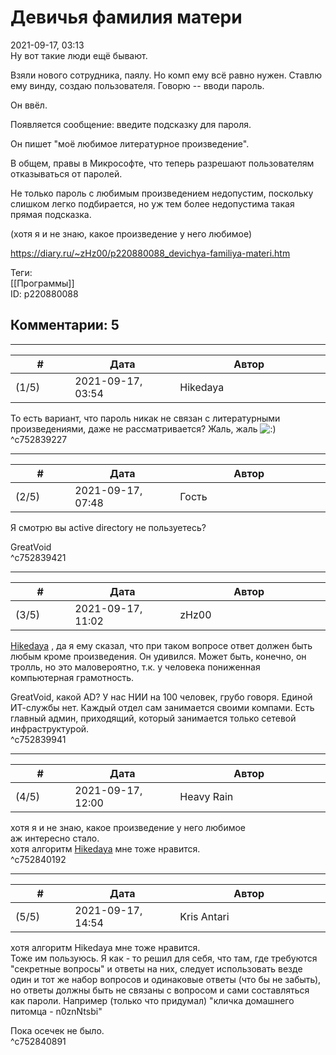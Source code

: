 Девичья фамилия матери
======================

  
2021-09-17, 03:13  
 Ну вот такие люди ещё бывают.   
   
 Взяли нового сотрудника, паялу. Но комп ему всё равно нужен. Ставлю ему винду, создаю пользователя. Говорю -- вводи пароль.   
   
 Он ввёл.   
   
 Появляется сообщение: введите подсказку для пароля.   
   
 Он пишет "моё любимое литературное произведение".   
   
 В общем, правы в Микрософте, что теперь разрешают пользователям отказываться от паролей.   
   
 Не только пароль с любимым произведением недопустим, поскольку слишком легко подбирается, но уж тем более недопустима такая прямая подсказка.   
   
 (хотя я и не знаю, какое произведение у него любимое)   
  
<https://diary.ru/~zHz00/p220880088_devichya-familiya-materi.htm>  
  
Теги:  
[[Программы]]  
ID: p220880088  


Комментарии: 5
--------------

  


---



|         #         |              Дата              |                     Автор                     |           ID           |
| --- | --- | --- | --- |
| (1/5) | 2021-09-17, 03:54 | Hikedaya | c752839227 |

  
 То есть вариант, что пароль никак не связан с литературными произведениями, даже не рассматривается? Жаль, жаль ![:)](/picture/3.gif)   
 ^c752839227

---



|         #         |              Дата              |                     Автор                     |           ID           |
| --- | --- | --- | --- |
| (2/5) | 2021-09-17, 07:48 | Гость | c752839421 |

  
 Я смотрю вы active directory не пользуетесь?   
   
 GreatVoid   
 ^c752839421

---



|         #         |              Дата              |                     Автор                     |           ID           |
| --- | --- | --- | --- |
| (3/5) | 2021-09-17, 11:02 | zHz00 | c752839941 |

  
  [Hikedaya](https://hikedaya.diary.ru "Записная книжка")  , да я ему сказал, что при таком вопросе ответ должен быть любым кроме произведения. Он удивился. Может быть, конечно, он тролль, но это маловероятно, т.к. у человека пониженная компьютерная грамотность.   
   
 GreatVoid, какой AD? У нас НИИ на 100 человек, грубо говоря. Единой ИТ-службы нет. Каждый отдел сам занимается своими компами. Есть главный админ, приходящий, который занимается только сетевой инфраструктурой.   
 ^c752839941

---



|         #         |              Дата              |                     Автор                     |           ID           |
| --- | --- | --- | --- |
| (4/5) | 2021-09-17, 12:00 | Heavy Rain | c752840192 |

  
  хотя я и не знаю, какое произведение у него любимое    
 аж интересно стало.   
 хотя алгоритм  [Hikedaya](https://hikedaya.diary.ru "Записная книжка")  мне тоже нравится.   
 ^c752840192

---



|         #         |              Дата              |                     Автор                     |           ID           |
| --- | --- | --- | --- |
| (5/5) | 2021-09-17, 14:54 | Kris Antari | c752840891 |

  
  хотя алгоритм Hikedaya мне тоже нравится.    
 Тоже им пользуюсь. Я как - то решил для себя, что там, где требуются "секретные вопросы" и ответы на них, следует использовать везде один и тот же набор вопросов и одинаковые ответы (что бы не забыть), но ответы должны быть не связаны с вопросом и сами составляться как пароли. Например (только что придумал) "кличка домашнего питомца - n0znNtsbi"   
   
 Пока осечек не было.   
 ^c752840891